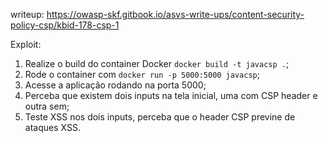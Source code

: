 writeup: https://owasp-skf.gitbook.io/asvs-write-ups/content-security-policy-csp/kbid-178-csp-1

Exploit:
  1. Realize o build do container Docker `docker build -t javacsp .`;
  2. Rode o container com `docker run -p 5000:5000 javacsp`;
  3. Acesse a aplicação rodando na porta 5000;
  4. Perceba que existem dois inputs na tela inicial, uma com CSP header e outra sem;
  5. Teste XSS nos dois inputs, perceba que o header CSP previne de ataques XSS.